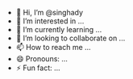 - 👋 Hi, I’m @singhady
- 👀 I’m interested in ...
- 🌱 I’m currently learning ...
- 💞️ I’m looking to collaborate on ...
- 📫 How to reach me ...
- 😄 Pronouns: ...
- ⚡ Fun fact: ...

<!---
singhady/singhady is a ✨ special ✨ repository because its `README.md` (this file) appears on your GitHub profile.
You can click the Preview link to take a look at your changes.
--->
